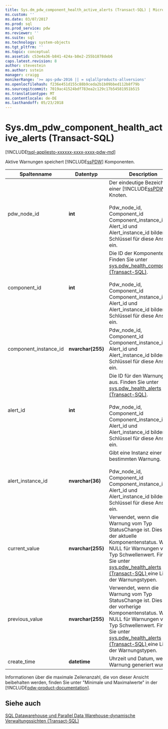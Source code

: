 ```yaml
---
title: Sys.dm_pdw_component_health_active_alerts (Transact-SQL) | Microsoft Docs
ms.custom: ''
ms.date: 03/07/2017
ms.prod: sql
ms.prod_service: pdw
ms.reviewer: ''
ms.suite: sql
ms.technology: system-objects
ms.tgt_pltfrm: ''
ms.topic: conceptual
ms.assetid: c53e4a36-b841-424a-b8e2-255b1878deb6
caps.latest.revision: 8
author: stevestein
ms.author: sstein
manager: craigg
monikerRange: '>= aps-pdw-2016 || = sqlallproducts-allversions'
ms.openlocfilehash: f236e451d155c88b9ceda2b1b09bbed112b8f79b
ms.sourcegitcommit: 7019ac41524bdf783ea2c129c17b54581951b515
ms.translationtype: MT
ms.contentlocale: de-DE
ms.lasthandoff: 05/23/2018
---
```

# <a name="sysdmpdwcomponenthealthactivealerts-transact-sql"></a>Sys.dm_pdw_component_health_active_alerts (Transact-SQL)
[!INCLUDE[tsql-appliesto-xxxxxx-xxxx-xxxx-pdw-md](../../includes/tsql-appliesto-xxxxxx-xxxx-xxxx-pdw-md.md)]

  Aktive Warnungen speichert [!INCLUDE[ssPDW](../../includes/sspdw-md.md)] Komponenten.  
  
|Spaltenname|Datentyp|Description|Bereich|  
|-----------------|---------------|-----------------|-----------|  
|pdw_node_id|**int**|Der eindeutige Bezeichner einer [!INCLUDE[ssPDW](../../includes/sspdw-md.md)] Knoten.<br /><br /> Pdw_node_id, Component_id Component_instance_id, Alert_id und Alert_instance_id bilden den Schlüssel für diese Ansicht ein.|NOT NULL|  
|component_id|**int**|Die ID der Komponente. Finden Sie unter [sys.pdw_health_components &#40;Transact-SQL&#41;](../../relational-databases/system-catalog-views/sys-pdw-health-components-transact-sql.md).<br /><br /> Pdw_node_id, Component_id Component_instance_id, Alert_id und Alert_instance_id bilden den Schlüssel für diese Ansicht ein.|NOT NULL|  
|component_instance_id|**nvarchar(255)**|Pdw_node_id, Component_id Component_instance_id, Alert_id und Alert_instance_id bilden den Schlüssel für diese Ansicht ein.|NOT NULL|  
|alert_id|**int**|Die ID für den Warnungstyp aus. Finden Sie unter [sys.pdw_health_alerts &#40;Transact-SQL&#41;](../../relational-databases/system-catalog-views/sys-pdw-health-alerts-transact-sql.md).<br /><br /> Pdw_node_id, Component_id Component_instance_id, Alert_id und Alert_instance_id bilden den Schlüssel für diese Ansicht ein.|NOT NULL|  
|alert_instance_id|**nvarchar(36)**|Gibt eine Instanz einer bestimmten Warnung.<br /><br /> Pdw_node_id, Component_id Component_instance_id, Alert_id und Alert_instance_id bilden den Schlüssel für diese Ansicht ein.|NOT NULL|  
|current_value|**nvarchar(255)**|Verwendet, wenn die Warnung vom Typ StatusChange ist. Dies ist der aktuelle Komponentenstatus. Wert ist NULL für Warnungen vom Typ Schwellenwert. Finden Sie unter [sys.pdw_health_alerts &#40;Transact-SQL&#41; ](../../relational-databases/system-catalog-views/sys-pdw-health-alerts-transact-sql.md) eine Liste der Warnungstypen.|NULL|  
|previous_value|**nvarchar(255)**|Verwendet, wenn die Warnung vom Typ StatusChange ist. Dies ist der vorherige Komponentenstatus. Wert ist NULL für Warnungen vom Typ Schwellenwert. Finden Sie unter [sys.pdw_health_alerts &#40;Transact-SQL&#41; ](../../relational-databases/system-catalog-views/sys-pdw-health-alerts-transact-sql.md) eine Liste der Warnungstypen.|NULL|  
|create_time|**datetime**|Uhrzeit und Datum, wenn die Warnung generiert wurde.|NOT NULL|  
  
 Informationen über die maximale Zeilenanzahl, die von dieser Ansicht beibehalten werden, finden Sie unter "Minimale und Maximalwerte" in der [!INCLUDE[pdw-product-documentation](../../includes/pdw-product-documentation-md.md)].  
  
## <a name="see-also"></a>Siehe auch  
 [SQL Datawarehouse und Parallel Data Warehouse-dynamische Verwaltungssichten &#40;Transact-SQL&#41;](../../relational-databases/system-dynamic-management-views/sql-and-parallel-data-warehouse-dynamic-management-views.md)  
  
  
